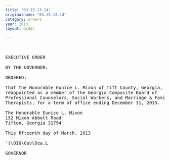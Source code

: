 ```yaml
---
title: "03.15.13.14"
originalname: "03.15.13.14"
category: orders
year: 2013
layout: order

---
```

<pre>
 

EXECUTIVE ORDER

BY THE GOVERNOR:

ORDERED:

That the Honorable Eunice L. Mixon of Tift County, Georgia, is
reappointed as a member of the Georgia Composite Board of
Professional Counselors, Social Workers, and Marriage & Family
Therapists, for a term of office ending December 31, 2015.

The Honorable Eunice L. Mixon
152 Mixon Abbott Road
Tifton, Georgia 31794

This ﬁfteenth day of March, 2013

‘(\OI0\0uv\D¢a.L

GOVERNOR

</pre>
